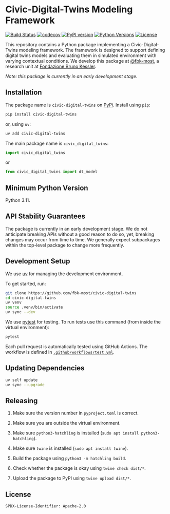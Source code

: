 # Civic-Digital-Twins Modeling Framework

[![Build Status](https://github.com/fbk-most/civic-digital-twins/actions/workflows/test.yml/badge.svg)](https://github.com/fbk-most/civic-digital-twins/actions) [![codecov](https://codecov.io/gh/fbk-most/civic-digital-twins/branch/main/graph/badge.svg)](https://codecov.io/gh/fbk-most/civic-digital-twins) [![PyPI version](https://img.shields.io/pypi/v/civic-digital-twins.svg)](https://pypi.org/project/civic-digital-twins/) [![Python Versions](https://img.shields.io/pypi/pyversions/civic-digital-twins.svg)](https://pypi.org/project/civic-digital-twins/) [![License](https://img.shields.io/pypi/l/civic-digital-twins.svg)](https://pypi.org/project/civic-digital-twins/)

This repository contains a Python package implementing a Civic-Digital-Twins
modeling framework. The framework is designed to support defining digital
twins models and evaluating them in simulated environment with varying
contextual conditions. We develop this package at [@fbk-most](
https://github.com/fbk-most), a research unit at [Fondazione Bruno Kessler](
https://www.fbk.eu/en/).

*Note: this package is currently in an early development stage.*

## Installation

The package name is `civic-digital-twins` on [PyPi](
https://pypi.org/project/civic-digital-twins/). Install
using `pip`:

```bash
pip install civic-digital-twins
```

or, using `uv`:

```bash
uv add civic-digital-twins
```

The main package name is `civic_digital_twins`:

```Python
import civic_digital_twins
```

or

```Python
from civic_digital_twins import dt_model
```

## Minimum Python Version

Python 3.11.

## API Stability Guarantees

The package is currently in an early development stage. We do not
anticipate breaking APIs without a good reason to do so, yet, breaking
changes may occur from time to time. We generally expect subpackages
within the top-level package to change more frequently.

## Development Setup

We use [uv](https://astral.sh/uv) for managing the development environment.

To get started, run:

```bash
git clone https://github.com/fbk-most/civic-digital-twins
cd civic-digital-twins
uv venv
source .venv/bin/activate
uv sync --dev
```

We use [pytest](https://docs.pytest.org/en/stable/) for testing. To run
tests use this command (from inside the virtual environment):

```bash
pytest
```

Each pull request is automatically tested using GitHub Actions. The workflow
is defined in [`.github/workflows/test.yml`](.github/workflows/test.yml).

## Updating Dependencies

```bash
uv self update
uv sync --upgrade
```

## Releasing

1. Make sure the version number in `pyproject.toml` is correct.

2. Make sure you are outside the virtual environment.

3. Make sure `python3-hatchling` is installed (`sudo apt install python3-hatchling`).

4. Make sure `twine` is installed (`sudo apt install twine`).

5. Build the package using `python3 -m hatchling build`.

6. Check whether the package is okay using `twine check dist/*`.

7. Upload the package to PyPI using `twine upload dist/*`.

## License

```
SPDX-License-Identifier: Apache-2.0
```
